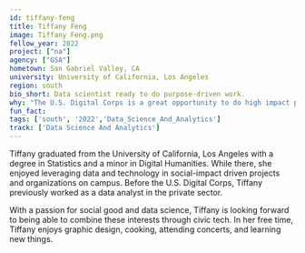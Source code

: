 ```yaml
---
id: tiffany-feng
title: Tiffany Feng
image: Tiffany Feng.png
fellow_year: 2022
project: ["na"]
agency: ["GSA"]
hometown: San Gabriel Valley, CA
university: University of California, Los Angeles
region: south
bio_short: Data scientist ready to do purpose-driven work. 
why: "The U.S. Digital Corps is a great opportunity to do high impact purpose-driven work. My previous experiences utilizing data for social good helped show me how powerful data is in making an impact. I am glad to have the opportunity to contribute positively to my community through technology."
fun_fact: 
tags: ['south', '2022','Data_Science_And_Analytics']
track: ['Data Science And Analytics']
---
```


Tiffany graduated from the University of California, Los Angeles with a degree in Statistics and a minor in Digital Humanities. While there, she enjoyed leveraging data and technology in social-impact driven projects and organizations on campus. Before the U.S. Digital Corps, Tiffany previously worked as a data analyst in the private sector.

With a passion for social good and data science, Tiffany is looking forward to being able to combine these interests through civic tech. In her free time, Tiffany enjoys graphic design, cooking, attending concerts, and learning new things.
